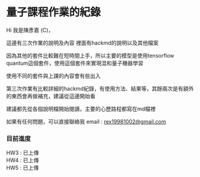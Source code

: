 # 量子課程作業的紀錄
Hi 我是陳彥嘉 (C)，

這邊有三次作業的說明及內容
裡面有hackmd的說明以及其他檔案

因為其他的套件比較難在短時間上手，所以主要的模型是使用tensorflow quantum這個套件，使用這個套件來實現混和量子機器學習

使用不同的套件與上課的內容會有些出入

第三次作業有比較詳細的hackmd紀錄，有使用方法、結果等，其餘兩次是有額外的東西會再做補充，建議從這邊開始看

建議都先從各個說明檔開始閱讀，主要的心歷路程都寫在md檔裡

如果有任何問題，可以直接聯絡我 email : rex19981002@gmail.com

### 目前進度
HW3 : 已上傳  
HW4 : 已上傳  
HW5 : 已上傳  
